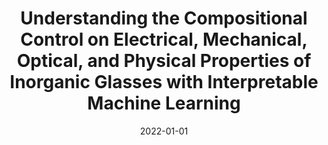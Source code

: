 ---
title: "Understanding the Compositional Control on Electrical, Mechanical, Optical, and Physical Properties of Inorganic Glasses with Interpretable Machine Learning"
collection: publications
permalink: /publication/2022-understanding-the-compositional-control-on-electrical-mechanical-optical-and-physical-properties-of-inorganic-glasses-with-interpretable-machine-learning
authors: Bhattoo, Ravinder; Bishnoi, Suresh; Zaki, Mohd; Krishnan, NM Anoop;
date: 2022-01-01
venue: 'Acta Materialia, Elsevier'
excerpt: "Despite the use of inorganic glasses for more than 4500 years, the composition–property relationships in these materials remain poorly understood. Here, exploiting largescale experimental data and machine learning, we develop composition–property models for twenty five properties, which are interpreted using game-theoretic concepts. Specifically, we use a dataset consisting of ∼275,000 glass compositions comprising of 221 different components and 25 properties. This is by far the largest model developed in the literature. The analysis reveals that the glass components, such as network formers, modifiers, and intermediates, play distinct roles in governing the optical, physical, electrical, and mechanical properties of glasses. Interestingly, these components exhibit interdependence, the magnitude of which is different for different properties. While the physical origins of some of these interdependencies could be explained using known phenomena, the majority of the remaining ones remain to be explored. Thus, our work paves the way for decoding the “glass genome”, which can provide the recipe for discovering novel glasses while also shedding light on the fundamental factors governing the composition–structure–property relationships."
type: "Publication"
---